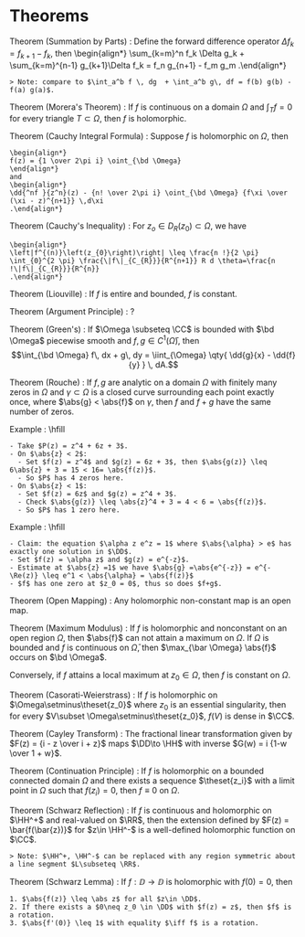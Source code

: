 # Theorems

Theorem (Summation by Parts)
:   Define the forward difference operator $\Delta f_k = f_{k+1} - f_k$, then
    \begin{align*}
    \sum_{k=m}^n f_k \Delta g_k  + \sum_{k=m}^{n-1} g_{k+1}\Delta f_k = f_n g_{n+1} - f_m g_m
    .\end{align*}

    > Note: compare to $\int_a^b f \, dg  + \int_a^b g\, df = f(b) g(b) - f(a) g(a)$.

Theorem (Morera's Theorem)
: If $f$ is continuous on a domain $\Omega$ and $\int_T f = 0$ for every triangle $T\subset \Omega$, then $f$ is holomorphic.

Theorem (Cauchy Integral Formula)
:   Suppose $f$ is holomorphic on $\Omega$, then 

    \begin{align*}
    f(z) = {1 \over 2\pi i} \oint_{\bd \Omega}
    \end{align*}
    and
    \begin{align*}
    \dd{^nf }{z^n}(z) - {n! \over 2\pi i} \oint_{\bd \Omega} {f\xi \over (\xi - z)^{n+1}} \,d\xi
    .\end{align*}


Theorem (Cauchy's Inequality)
:   For $z_o \in D_R(z_0) \subset \Omega$, we have

    \begin{align*}
    \left|f^{(n)}\left(z_{0}\right)\right| \leq \frac{n !}{2 \pi} \int_{0}^{2 \pi} \frac{\|f\|_{C_{R}}}{R^{n+1}} R d \theta=\frac{n !\|f\|_{C_{R}}}{R^{n}} 
    .\end{align*}

Theorem (Liouville)
: If $f$ is entire and bounded, $f$ is constant.


Theorem (Argument Principle)
: ?

Theorem (Green's)
:   If $\Omega \subseteq \CC$ is bounded with $\bd \Omega$ piecewise smooth and $f, g\in C^1(\bar \Omega)$, then $$\int_{\bd \Omega} f\, dx + g\, dy = \iint_{\Omega} \qty{ \dd{g}{x} - \dd{f}{y} } \, dA.$$

Theorem (Rouche)
: If $f, g$ are analytic on a domain $\Omega$ with finitely many zeros in $\Omega$ and $\gamma \subset \Omega$ is a closed curve surrounding each point exactly once, where $\abs{g} < \abs{f}$ on $\gamma$, then $f$ and $f+g$ have the same number of zeros.

Example
:   \hfill 

    - Take $P(z) = z^4 + 6z + 3$.
    - On $\abs{z} < 2$:
      - Set $f(z) = z^4$ and $g(z) = 6z + 3$, then $\abs{g(z)} \leq 6\abs{z} + 3 = 15 < 16= \abs{f(z)}$.
      - So $P$ has 4 zeros here.
    - On $\abs{z} < 1$:
      - Set $f(z) = 6z$ and $g(z) = z^4 + 3$.
      - Check $\abs{g(z)} \leq \abs{z}^4 + 3 = 4 < 6 = \abs{f(z)}$.
      - So $P$ has 1 zero here.

Example
:   \hfill

    - Claim: the equation $\alpha z e^z = 1$ where $\abs{\alpha} > e$ has exactly one solution in $\DD$.
    - Set $f(z) = \alpha z$ and $g(z) = e^{-z}$.
    - Estimate at $\abs{z} =1$ we have $\abs{g} =\abs{e^{-z}} = e^{-\Re(z)} \leq e^1 < \abs{\alpha} = \abs{f(z)}$
    - $f$ has one zero at $z_0 = 0$, thus so does $f+g$.

Theorem (Open Mapping)
: Any holomorphic non-constant map is an open map.


Theorem (Maximum Modulus)
: If $f$ is holomorphic and nonconstant on an open region $\Omega$, then $\abs{f}$ can not attain a maximum on $\Omega$.
  If $\Omega$ is bounded and $f$ is continuous on $\bar \Omega$, then $\max_{\bar \Omega} \abs{f}$ occurs on $\bd \Omega$.
  
  Conversely, if $f$ attains a local maximum at $z_0 \in \Omega$, then $f$ is constant on $\Omega$.


Theorem (Casorati-Weierstrass)
: If $f$ is holomorphic on $\Omega\setminus\theset{z_0}$ where $z_0$ is an essential singularity, then for every $V\subset \Omega\setminus\theset{z_0}$, $f(V)$ is dense in $\CC$.

Theorem (Cayley Transform)
: The fractional linear transformation given by $F(z) = {i - z \over i + z}$ maps $\DD\to \HH$ with inverse $G(w) = i {1-w \over 1 + w}$.

Theorem (Continuation Principle)
: If $f$ is holomorphic on a bounded connected domain $\Omega$ and there exists a sequence $\theset{z_i}$ with a limit point in $\Omega$ such that $f(z_i) = 0$, then $f\equiv 0$ on $\Omega$.


Theorem (Schwarz Reflection)
:   If $f$ is continuous and holomorphic on $\HH^+$ and real-valued on $\RR$, then the extension defined by $F(z) = \bar{f(\bar{z})}$ for $z\in \HH^-$ is a well-defined holomorphic function on $\CC$.

    > Note: $\HH^+, \HH^-$ can be replaced with any region symmetric about a line segment $L\subseteq \RR$.

Theorem (Schwarz Lemma)
:   If $f: \DD \to \DD$ is holomorphic with $f(0) = 0$, then

    1. $\abs{f(z)} \leq \abs z$ for all $z\in \DD$.
    2. If there exists a $0\neq z_0 \in \DD$ with $f(z) = z$, then $f$ is a rotation.
    3. $\abs{f'(0)} \leq 1$ with equality $\iff f$ is a rotation.
